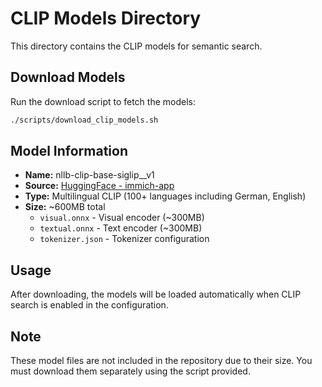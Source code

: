 # CLIP Models Directory

This directory contains the CLIP models for semantic search.

## Download Models

Run the download script to fetch the models:

```bash
./scripts/download_clip_models.sh
```

## Model Information

- **Name:** nllb-clip-base-siglip__v1
- **Source:** [HuggingFace - immich-app](https://huggingface.co/immich-app/nllb-clip-base-siglip__v1)
- **Type:** Multilingual CLIP (100+ languages including German, English)
- **Size:** ~600MB total
  - `visual.onnx` - Visual encoder (~300MB)
  - `textual.onnx` - Text encoder (~300MB)
  - `tokenizer.json` - Tokenizer configuration

## Usage

After downloading, the models will be loaded automatically when CLIP search is enabled in the configuration.

## Note

These model files are not included in the repository due to their size. You must download them separately using the script provided.
